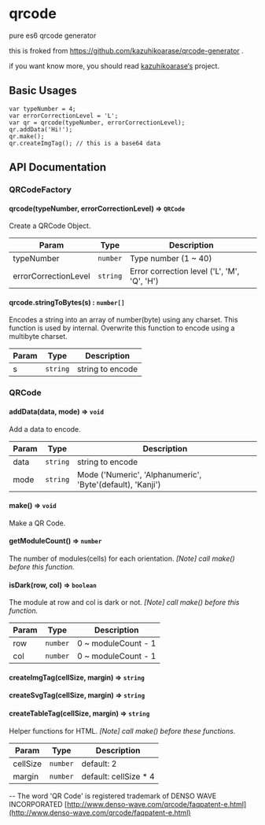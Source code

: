 # qrcode
pure es6 qrcode generator



this is froked from https://github.com/kazuhikoarase/qrcode-generator .

if you want know more, you should read [kazuhikoarase‘s](https://github.com/kazuhikoarase) project.



## Basic Usages



```
var typeNumber = 4;
var errorCorrectionLevel = 'L';
var qr = qrcode(typeNumber, errorCorrectionLevel);
qr.addData('Hi!');
qr.make();
qr.createImgTag(); // this is a base64 data
```





## API Documentation

### QRCodeFactory

#### qrcode(typeNumber, errorCorrectionLevel) => `QRCode`

Create a QRCode Object.

| Param                | Type     | Description                              |
| -------------------- | -------- | ---------------------------------------- |
| typeNumber           | `number` | Type number (1 ~ 40)                     |
| errorCorrectionLevel | `string` | Error correction level ('L', 'M', 'Q', 'H') |

#### qrcode.stringToBytes(s) : `number[]`

Encodes a string into an array of number(byte) using any charset. This function is used by internal. Overwrite this function to encode using a multibyte charset.

| Param | Type     | Description      |
| ----- | -------- | ---------------- |
| s     | `string` | string to encode |

### QRCode

#### addData(data, mode) => `void`

Add a data to encode.

| Param | Type     | Description                              |
| ----- | -------- | ---------------------------------------- |
| data  | `string` | string to encode                         |
| mode  | `string` | Mode ('Numeric', 'Alphanumeric', 'Byte'(default), 'Kanji') |

#### make() => `void`

Make a QR Code.

#### getModuleCount() => `number`

The number of modules(cells) for each orientation. *[Note] call make() before this function.*

#### isDark(row, col) => `boolean`

The module at row and col is dark or not. *[Note] call make() before this function.*

| Param | Type     | Description         |
| ----- | -------- | ------------------- |
| row   | `number` | 0 ~ moduleCount - 1 |
| col   | `number` | 0 ~ moduleCount - 1 |

#### createImgTag(cellSize, margin) => `string`

#### createSvgTag(cellSize, margin) => `string`

#### createTableTag(cellSize, margin) => `string`

Helper functions for HTML. *[Note] call make() before these functions.*

| Param    | Type     | Description           |
| -------- | -------- | --------------------- |
| cellSize | `number` | default: 2            |
| margin   | `number` | default: cellSize * 4 |

-- The word 'QR Code' is registered trademark of DENSO WAVE INCORPORATED 
[http://www.denso-wave.com/qrcode/faqpatent-e.html](http://www.denso-wave.com/qrcode/faqpatent-e.html)